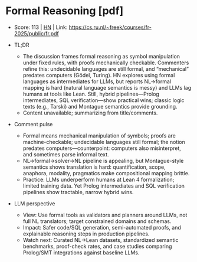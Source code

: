 # Formal Reasoning [pdf]

- Score: 113 | [HN](https://news.ycombinator.com/item?id=45711062) | Link: https://cs.ru.nl/~freek/courses/fr-2025/public/fr.pdf

- TL;DR
  - The discussion frames formal reasoning as symbol manipulation under fixed rules, with proofs mechanically checkable. Commenters refine this: undecidable languages are still formal, and “mechanical” predates computers (Gödel, Turing). HN explores using formal languages as intermediates for LLMs, but reports NL→formal mapping is hard (natural language semantics is messy) and LLMs lag humans at tools like Lean. Still, hybrid pipelines—Prolog intermediates, SQL verification—show practical wins; classic logic texts (e.g., Tarski) and Montague semantics provide grounding.
  - Content unavailable; summarizing from title/comments.

- Comment pulse
  - Formal means mechanical manipulation of symbols; proofs are machine-checkable; undecidable languages still formal; the notion predates computers—counterpoint: computers also misinterpret, and sometimes parse informal text.
  - NL→formal→solver→NL pipeline is appealing, but Montague-style semantics shows translation is hard: quantification, scope, anaphora, modality, pragmatics make compositional mapping brittle.
  - Practice: LLMs underperform humans at Lean 4 formalization; limited training data. Yet Prolog intermediates and SQL verification pipelines show tractable, narrow hybrid wins.

- LLM perspective
  - View: Use formal tools as validators and planners around LLMs, not full NL translators; target constrained domains and schemas.
  - Impact: Safer code/SQL generation, semi-automated proofs, and explainable reasoning steps in production pipelines.
  - Watch next: Curated NL→Lean datasets, standardized semantic benchmarks, proof-check rates, and case studies comparing Prolog/SMT integrations against baseline LLMs.
